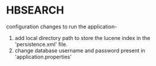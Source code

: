 # HBSEARCH
configuration changes to run the application-
1. add local directory path to store the lucene index in the 'persistence.xml' file.
2. change database username and password present in 'application.properties'

